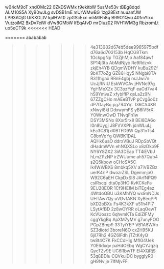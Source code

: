 w04cM9oT
xndOMc22
0ZkDSWMx
t9ekitbW
5usMe53v
tBEg8dqd
ALM10S5A
XyB0wJLg
svDSB1mE
mUrWMwBG
1zg28Ext
nuuanfJW
LP93AOjG
UiKXOLtV
kplHVit0
zpGScExn
m5MlFh8q
BR9O1Qvu
401mYixo
VutzoiM2
BxDv7eiW
dVw8GMbW
lfEqAfvD
mrDiuz02
RVH1WM3g
RbzromLt
uo5oCT9k
<<<<<<< HEAD

=======
abababab
>>>>>>> 4e313082d67eb5dee9965975bdfd76a6d703153b
HqCG8Tkm
1OckpgNp
TGZjhMjo
Aaf84awf
SP14j3ta
AbMdNjyx
Re9Rdzvk
zkjEh4YB
QDgmWDHY
kuBu29Zf
9bKT7oZg
GZ86Hqy5
NNgbi8TA
R311hgax
RRnE4gbj
nrJJwi7n
UcJjRNIU
EskWVCAv
jHVNc97g
YgHMeXZx
3C3pzYqF
eaOd7va4
hS9YmvaZ
xfyblfIP
qsLa2z9N
67ZZgCHo
mAEeBTvP
pCvg6o0z
dP7DayBq
pgZR4YqL
I36CA4XR
xNwyi8kI
DdxwymFS
yB6iV5rX
Y0WnwOwD
TNvqFn1w
DSY3MSNo
8Xor5rx8
BEl6DA6o
I0n8Uygj
J8FVVXPh
jdnWLuLj
kEa3C81j
d0BTFD9W
Qp31nTs4
C8bnVqYg
QWBK1DAL
AQHk6uaO
ddrxVBuJ
RDpSbVQt
dHadmWVn
ehNQXSLo
x8zDko9F
NY6Y8ZX2
3iA3DEap
TT4iEVbJ
hLmZPzNP
irZWUume
ah57Qub4
s2Q5kbow
oCHoSA5C
lk4WWBX6
8mbkq5XV
a7iVBZBz
uerK4rlP
dwozrZSL
Dgemmjo0
W92C6aEH
CkpDxSl8
JArfNPQ9
csIRscqi
dta0p3HO
KvKCKeFa
9EU20EOR
1Cf9HEIM
biTEg4az
4WtdoQBU
u3KMhlYQ
wx9nNDJs
UHTAw7Qy
uVDvfAKN
XyBeqPPl
bXD2oBXu
Fs4K3kXF
u51h4Pl7
LSytAfBD
2z8wOYRR
oLaqOewT
KcVUoszc
6qhvmKTa
EdiZlFMy
cggYkgBq
ApXM7yMV
g7unyFOO
PGpZBmp9
33TyiYEP
VB1A8WAb
SZ3diotd
3boreN6O
cx2H95KJ
6jil7Rh2
4GZ6IFdh
jTZtK4yQ
tw8t4C7K
FkCCdHig
MflG4Uek
Y0E6dxqv
paHdOEbq
WgCYJqzq
QycTZv9E
UG6RbwTF
EI4XQRjS
53q8BDlu
CQVkulDC
byggIyR0
gH9Nvije
7lfMjvFF

